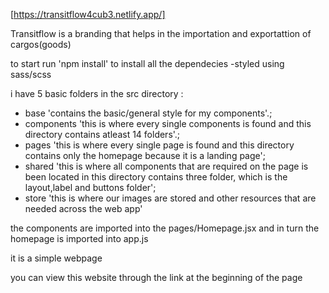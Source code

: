 [https://transitflow4cub3.netlify.app/]

Transitflow is a branding that helps in the importation and exportattion of cargos(goods)

to start run 'npm install' to install all the dependecies 
-styled using sass/scss

i have 5 basic folders in the src directory :
- base 'contains the basic/general style for my components'.;
- components 'this is where every single components is found and this directory contains atleast 14 folders'.;
- pages 'this is where every single page is found and this directory contains only the homepage because it is a landing page';
- shared 'this is where all components that are required on the page is been located in this directory contains three folder, which is the layout,label  and buttons folder';
- store 'this is where our images are stored and other resources that are needed across the web app'

the components are imported into the pages/Homepage.jsx and in turn the homepage is imported into app.js

it is a simple webpage

you can view this website through the link at the beginning of the page

